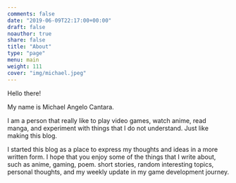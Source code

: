 ```yaml
---
comments: false
date: "2019-06-09T22:17:00+00:00"
draft: false
noauthor: true
share: false
title: "About"
type: "page"
menu: main
weight: 111
cover: "img/michael.jpeg"
---
```

Hello there!	

 My name is Michael Angelo Cantara.	

 I am a person that really like to play video games, watch anime, read manga, and experiment with things that I do not understand. Just like making this blog.	

 I started this blog as a place to express my thoughts and ideas in a more written form. I hope that you enjoy some of the things that I write about, such as anime, gaming, poem. short stories, random interesting topics, personal thoughts, and my weekly update in my game development journey.